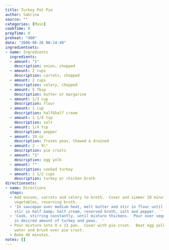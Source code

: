 ```yaml
---
title: Turkey Pot Pie
author: Sabrina
source: ""
categories: [Main]
cookTime: 0
prepTime: 0
preheat: "400"
date: "2006-08-26 00:14:49"
ingredientsets:
- name: Ingredients
  ingredients:
  - amount: "1"
    description: onion, chopped
  - amount: 2 cups
    description: carrots, chopped
  - amount: 2 cups
    description: celery, chopped
  - amount: 5 Tbsp
    description: butter or margarine
  - amount: 1/3 cup
    description: flour
  - amount: 1 cup
    description: half&half cream
  - amount: 1 1/4 tsp
    description: salt
  - amount: 1/4 tsp
    description: pepper
  - amount: 10 oz
    description: frozen peas, thawed & drained
  - amount: 2 - 9\"
    description: pie crusts
  - amount: "1"
    description: egg yolk
  - amount: ""
    description: cooked turkey
  - amount: 1 1/2 cups
    description: turkey or chicken broth
directionsets:
- name: Directions
  steps:
  - Add onions, carrots and celery to broth.  Cover and simmer 10 minutes.  Drain
    vegetables, reserving broth.
  - 'In saucepan over medium heat, melt butter and stir in flour until blended.  Gradually
    stir in half &amp; half cream, reserved broth, salt and pepper.  '
  - 'Cook, stirring constantly, until mixture thickens.  Pour over vegetables in saucepan.  Stir
    in desired amount of turkey and peas.  '
  - Pour mixture into 9 x 13 pan.  Cover with pie crust.  Beat egg yolk with 1 tsp
    water and brush over pie crust.
  - Bake 40 minutes.
notes: []
---
```


